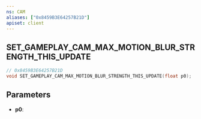 ```yaml
---
ns: CAM
aliases: ["0x8459B3E64257B21D"]
apiset: client
---
```

## SET_GAMEPLAY_CAM_MAX_MOTION_BLUR_STRENGTH_THIS_UPDATE

```c
// 0x8459B3E64257B21D
void SET_GAMEPLAY_CAM_MAX_MOTION_BLUR_STRENGTH_THIS_UPDATE(float p0);
```


## Parameters
* **p0**:



